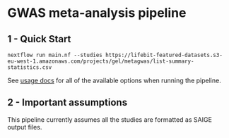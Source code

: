 # GWAS meta-analysis pipeline

## 1 - Quick Start

```
nextflow run main.nf --studies https://lifebit-featured-datasets.s3-eu-west-1.amazonaws.com/projects/gel/metagwas/list-summary-statistics.csv
```

See [usage docs](docs/usage.md) for all of the available options when running the pipeline.

## 2 - Important assumptions

This pipeline currently assumes all the studies are formatted as SAIGE output files.

